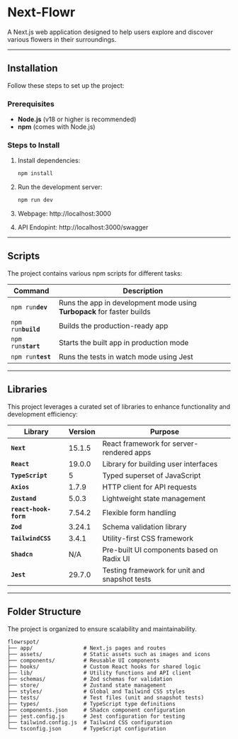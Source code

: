 # Next-Flowr

A Next.js web application designed to help users explore and discover various flowers in their surroundings.

---

## Installation

Follow these steps to set up the project:

### Prerequisites

- **Node.js** (v18 or higher is recommended)
- **npm** (comes with Node.js)

### Steps to Install

1. Install dependencies:

   ```bash
   npm install
   ```

2. Run the development server:

   ```bash
   npm run dev
   ```

3. Webpage: http://localhost:3000
4. API Endopint: http://localhost:3000/swagger

---

## Scripts

The project contains various npm scripts for different tasks:

| Command              | Description                                                            |
| -------------------- | ---------------------------------------------------------------------- |
| `npm run`**`dev`**   | Runs the app in development mode using **Turbopack** for faster builds |
| `npm run`**`build`** | Builds the production-ready app                                        |
| `npm run`**`start`** | Starts the built app in production mode                                |
| `npm run`**`test`**  | Runs the tests in watch mode using Jest                                |

---

## Libraries

This project leverages a curated set of libraries to enhance functionality and development efficiency:

| Library               | Version | Purpose                                       |
| --------------------- | ------- | --------------------------------------------- |
| **`Next`**            | 15.1.5  | React framework for server-rendered apps      |
| **`React`**           | 19.0.0  | Library for building user interfaces          |
| **`TypeScript`**      | 5       | Typed superset of JavaScript                  |
| **`Axios`**           | 1.7.9   | HTTP client for API requests                  |
| **`Zustand`**         | 5.0.3   | Lightweight state management                  |
| **`react-hook-form`** | 7.54.2  | Flexible form handling                        |
| **`Zod`**             | 3.24.1  | Schema validation library                     |
| **`TailwindCSS`**     | 3.4.1   | Utility-first CSS framework                   |
| **`Shadcn`**          | N/A     | Pre-built UI components based on Radix UI     |
| **`Jest`**            | 29.7.0  | Testing framework for unit and snapshot tests |

---

## Folder Structure

The project is organized to ensure scalability and maintainability.

```
flowrspot/
├── app/                # Next.js pages and routes
├── assets/             # Static assets such as images and icons
├── components/         # Reusable UI components
├── hooks/              # Custom React hooks for shared logic
├── lib/                # Utility functions and API client
├── schemas/            # Zod schemas for validation
├── store/              # Zustand state management
├── styles/             # Global and Tailwind CSS styles
├── tests/              # Test files (unit and snapshot tests)
├── types/              # TypeScript type definitions
├── components.json     # Shadcn component configuration
├── jest.config.js      # Jest configuration for testing
├── tailwind.config.js  # Tailwind CSS configuration
└── tsconfig.json       # TypeScript configuration
```
